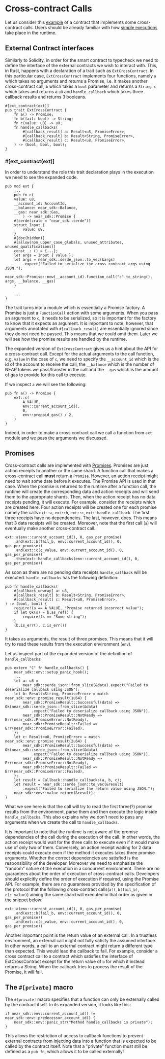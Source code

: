 # Cross-contract Calls

Let us consider this [example](https://github.com/near/near-sdk-rs/blob/master/examples/callback-results/src/lib.rs) of a contract that implements some cross-contract calls. Users should be already familiar with how [simple executions](execution.md) take place in the runtime.

## External Contract interfaces

Similarly to Solidity, in order for the smart contract to typecheck we need to define the interface of the external contracts we wish to interact with. This, in Rust, happens with a declaration of a trait such as ``ExtCrossContract``. In this particular case, ``ExtCrossContract`` implements four functions, namely ``a`` which takes no arguments and returns a Promise, i.e. it makes another cross-contract call, ``b`` which takes a ``bool`` parameter and returns a ``String``, ``c`` which takes and returns a ``u8`` and ``handle_callback`` which takes three callback results and returns 3 booleans. 

    #[ext_contract(ext)]
    pub trait ExtCrossContract {
        fn a() -> Promise;
        fn b(fail: bool) -> String;
        fn c(value: u8) -> u8;
        fn handle_callbacks(
            #[callback_result] a: Result<u8, PromiseError>,
            #[callback_result] b: Result<String, PromiseError>,
            #[callback_result] c: Result<u8, PromiseError>,
        ) -> (bool, bool, bool);
    }


### #[ext_contract(ext)]

In order to understand the role this trait declaration plays in the execution we need to see the expanded code.

    pub mod ext {
        ...
        pub fn c(
        value: u8,
        __account_id: AccountId,
        __balance: near_sdk::Balance,
        __gas: near_sdk::Gas,
            ) -> near_sdk::Promise {
        #[serde(crate = "near_sdk::serde")]
        struct Input {
            value: u8,
        }
        #[doc(hidden)]
        #[allow(non_upper_case_globals, unused_attributes, unused_qualifications)]
        const _: () = {...};
        let args = Input { value };
        let args = near_sdk::serde_json::to_vec(&args)
            .expect("Failed to serialize the cross contract args using JSON.");
        near_sdk::Promise::new(__account_id).function_call("c".to_string(), args, __balance, __gas)
        }

        ...
    }

The trait turns into a module which is essentially a Promise factory. A Promise is just a ``FunctionCall`` action with some arguments. When you pass an argument to ``c``, it needs to be serialized, so it is important for the factory to know that it expects an argument. It is important to note, however, that arguments annotated with ``#[callback_result]`` are essentially ignored since they do not need be passed. This means that we could omit them. Later we will see how the promise results are handled by the runtime.

The expanded version of ``ExtCrossContract`` gives us a hint about the API for a cross-contract call. Except for the actual arguments to the call function, e.g. ``value`` in the case of ``c``, we need to specify the ``__account_id`` which is the id of the account to receive the call, the ``__balance`` which is the number of NEAR tokens we pass/transfer in the call and the ``__gas`` which is the amount of gas to provide for this call to execute.

If we inspect ``a`` we will see the following:

    pub fn a() -> Promise {
        ext::c(
            A_VALUE,
            env::current_account_id(),
            0,
            env::prepaid_gas() / 2,
        )
    }


Indeed, in order to make a cross contract call we call a function from ``ext`` module and we pass the arguments we discussed.

## Promises

Cross-contract calls are implemented with [Promises](https://nomicon.io/RuntimeSpec/Components/BindingsSpec/PromisesAPI.html). Promises are just action receipts to another or the same shard. A function call that makes a cross-contract call **must** return a ``Promise``. However, an action receipt might need to wait some date before it executes. The Promise API is used in that case. When the promise is returned to the runtime after a function call, the runtime will create the corresponding data and action receipts and will send them to the appropriate shards. Then, when the action receipt has no data receipts pending, it will execute. For example, consider the receipts which are created here. Four action receipts will be created one for each promise namely the calls ``ext::a``, ``ext::b``, ``ext::c``, ``ext::handle_callback``. The first three receipts have no dependencies. The last, however, does. This means that 3 data receipts will be created. Moreover, note that the first call (``a``) will eventually make another cross-contract call.

    ext::a(env::current_account_id(), 0, gas_per_promise)
        .and(ext::b(fail_b, env::current_account_id(), 0, gas_per_promise))
        .and(ext::c(c_value, env::current_account_id(), 0, gas_per_promise))
        .then(ext::handle_callbacks(env::current_account_id(), 0, gas_per_promise))
        
As soon as there are no pending data receipts ``handle_callback`` will be executed.
``handle_callbacks`` has the following definition:

    pub fn handle_callbacks(
        #[callback_unwrap] a: u8,
        #[callback_result] b: Result<String, PromiseError>,
        #[callback_result] c: Result<u8, PromiseError>,
    ) -> (bool, bool) {
        require!(a == A_VALUE, "Promise returned incorrect value");
        if let Ok(s) = b.as_ref() {
            require!(s == "Some string");
        }
        (b.is_err(), c.is_err())
    }
    
It takes as arguments, the result of three promises. This means that it will try to read these results from the execution environment (``env``).


Let us inspect part of the expanded version of the definition of ``handle_callbacks``:

    pub extern "C" fn handle_callbacks() {
        near_sdk::env::setup_panic_hook();
        ...
        let a: u8 =
            near_sdk::serde_json::from_slice(&data).expect("Failed to deserialize callback using JSON");
        let b: Result<String, PromiseError> = match near_sdk::env::promise_result(1u64) {
            near_sdk::PromiseResult::Successful(data) => Ok(near_sdk::serde_json::from_slice(&data)
                .expect("Failed to deserialize callback using JSON")),
            near_sdk::PromiseResult::NotReady => Err(near_sdk::PromiseError::NotReady),
            near_sdk::PromiseResult::Failed => Err(near_sdk::PromiseError::Failed),
        };
        let c: Result<u8, PromiseError> = match near_sdk::env::promise_result(2u64) {
            near_sdk::PromiseResult::Successful(data) => Ok(near_sdk::serde_json::from_slice(&data)
                .expect("Failed to deserialize callback using JSON")),
            near_sdk::PromiseResult::NotReady => Err(near_sdk::PromiseError::NotReady),
            near_sdk::PromiseResult::Failed => Err(near_sdk::PromiseError::Failed),
        };
        let result = Callback::handle_callbacks(a, b, c);
        let result = near_sdk::serde_json::to_vec(&result)
            .expect("Failed to serialize the return value using JSON.");
        near_sdk::env::value_return(&result);
    }
    
What we see here is that the call will try to read the first three(?) promise results from the environment, parse them and then execute the logic inside ``handle_callbacks``. This also explains why we don't need to pass any arguments when we create the call to ``handle_callbacks``. 

It is important to note that the runtime is not aware of the promise dependencies of the call during the execution of the call. In other words, the action receipt would wait for the three calls to execute even if it would make use of only two of them. 
Conversely, an action receipt waiting for 2 data receipts could execute even if the method it executes takes three promise arguments. Whether the correct dependencies are satisfied is the responsibility of the developer. Moreover we need to emphasize the "random" nature of the execution in a concurrent environment. There are no guarantees about the order of execution of cross-contract calls. Developers should explicitly define the order of execution if required, using the Promise API. For example, there are no guarantees provided by the specification of the protocol that the following cross-contract calls(``a()``, ``b(fail_b)``, ``c(c_value)``) aiming the same shard will executed in that order as given in the snippet below:

    ext::a(env::current_account_id(), 0, gas_per_promise)
        .and(ext::b(fail_b, env::current_account_id(), 0, gas_per_promise))
        .and(ext::c(c_value, env::current_account_id(), 0, gas_per_promise))

Another important point is the return value of an external call. In a trustless environment, an external call might not fully satisfy the assumed interface. In other words, a call to an external contract might return a different type than expected. This would lead the callback to fail. For example, consider a cross contract call to a contract which satisfies the interface of ExtCrossContract except for the return value of ``b`` for which it instead returns a String. When the callback tries to process the result of the Promise, it will fail.


## The ``#[private]`` macro

The ``#[private]`` macro specifies that a function can only be externally called by the contract itself. In its expanded version, it looks like this:

    if near_sdk::env::current_account_id() != near_sdk::env::predecessor_account_id() {
        near_sdk::env::panic_str("Method handle_callbacks is private");
    }

This allows the restriction of access to callback functions to prevent external contracts from injecting data into a function that is expected to be called by the contract itself. Note that a "private" function must still be defined as a ``pub fn``, which allows it to be called externally!
